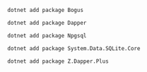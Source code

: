 
```sh
dotnet add package Bogus
```

```sh
dotnet add package Dapper
```

```sh
dotnet add package Npgsql
```

```sh
dotnet add package System.Data.SQLite.Core
```

```sh
dotnet add package Z.Dapper.Plus
```

